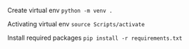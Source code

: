 Create virtual env
`python -m venv .`

Activating virtual env
`source Scripts/activate`

Install required packages
`pip install -r requirements.txt`